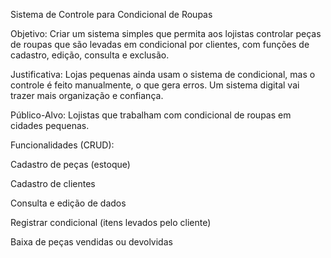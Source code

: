 Sistema de Controle para Condicional de Roupas

Objetivo:
Criar um sistema simples que permita aos lojistas controlar peças de roupas que são levadas em condicional por clientes, com funções de cadastro, edição, consulta e exclusão.

Justificativa:
Lojas pequenas ainda usam o sistema de condicional, mas o controle é feito manualmente, o que gera erros. Um sistema digital vai trazer mais organização e confiança.

Público-Alvo:
Lojistas que trabalham com condicional de roupas em cidades pequenas.

Funcionalidades (CRUD):

Cadastro de peças (estoque)

Cadastro de clientes

Consulta e edição de dados

Registrar condicional (itens levados pelo cliente)

Baixa de peças vendidas ou devolvidas

